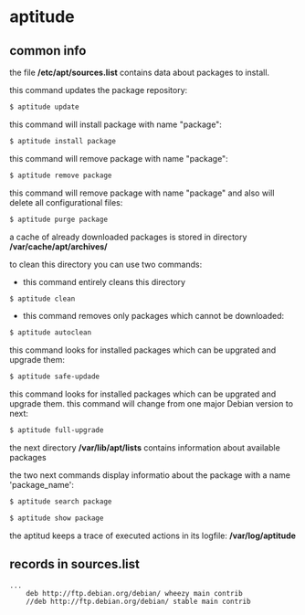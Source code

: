 # aptitude

## common info
the file **/etc/apt/sources.list** contains data about packages to install.

this command updates the package repository:
```sh
$ aptitude update
```

this command will install package with name "package":
```sh
$ aptitude install package 
```

this command will remove package with name "package":
```sh
$ aptitude remove package 
```

this command will remove package with name "package" and also
will delete all configurational files:
```sh
$ aptitude purge package 
```
 
a cache of already downloaded packages is stored in directory
**/var/cache/apt/archives/** 

to clean this directory you can use two commands:
- this command entirely cleans this directory
```sh
$ aptitude clean
```

- this command removes only packages which cannot be downloaded:
```sh
$ aptitude autoclean
```

this command looks for installed packages which can be upgrated 
and upgrade them:
```sh
$ aptitude safe-updade 
```

this command looks for installed packages which can be upgrated 
and upgrade them.
this command will change from one major Debian version to next:
```sh
$ aptitude full-upgrade
```

the next directory **/var/lib/apt/lists** 
contains information about available packages

the two next commands display informatio about the package
with a name 'package_name':
```sh
$ aptitude search package
```

```sh
$ aptitude show package
```

the aptitud keeps a trace of executed actions in its logfile: **/var/log/aptitude**


## records in sources.list
```
...
    deb http://ftp.debian.org/debian/ wheezy main contrib
    //deb http://ftp.debian.org/debian/ stable main contrib
```

